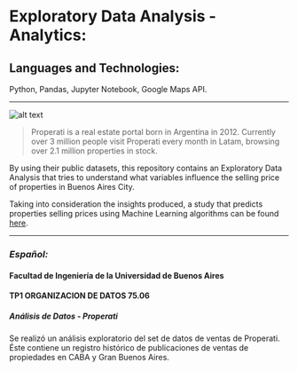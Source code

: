 # Exploratory Data Analysis - Analytics:
## Languages and Technologies: 
Python, Pandas, Jupyter Notebook, Google Maps API.

---
![alt text](https://cdn-images-1.medium.com/max/1600/0*NkrhsmUQ8qWoEclN.png)
>Properati is a real estate portal born in Argentina in 2012. Currently over 3 million people visit Properati every month in Latam, browsing over 2.1 million properties in stock.

By using their public datasets, this repository contains an Exploratory Data Analysis that tries to understand what variables influence the selling price of properties in Buenos Aires City.

Taking into consideration the insights produced,  a study that predicts properties selling prices using Machine Learning algorithms can be found [here](https://github.com/marcossch/MachineLearning-Properati).

---
### *Español:* 

#### Facultad de Ingeniería de la Universidad de Buenos Aires
#### TP1 ORGANIZACION DE DATOS 75.06

##### Análisis de Datos - Properati

Se realizó un análisis exploratorio del set de datos de ventas de Properati. Éste contiene un registro histórico de
publicaciones de ventas de propiedades en CABA y Gran Buenos Aires.
